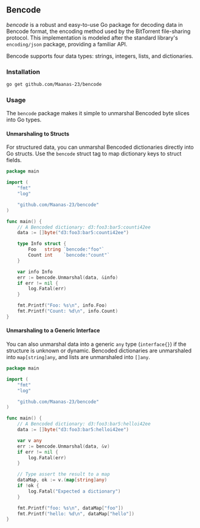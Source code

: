 ## Bencode

*bencode* is a robust and easy-to-use Go package for decoding data in Bencode format, the encoding method used by the BitTorrent file-sharing protocol. This implementation is modeled after the standard library's `encoding/json` package, providing a familiar API.

Bencode supports four data types: strings, integers, lists, and dictionaries.

### Installation

```bash
go get github.com/Maanas-23/bencode
```

### Usage

The `bencode` package makes it simple to unmarshal Bencoded byte slices into Go types.

#### Unmarshaling to Structs

For structured data, you can unmarshal Bencoded dictionaries directly into Go structs. Use the `bencode` struct tag to map dictionary keys to struct fields.

```go
package main

import (
	"fmt"
	"log"

	"github.com/Maanas-23/bencode"
)

func main() {
	// A Bencoded dictionary: d3:foo3:bar5:counti42ee
	data := []byte("d3:foo3:bar5:counti42ee")

	type Info struct {
		Foo   string `bencode:"foo"`
		Count int    `bencode:"count"`
	}

	var info Info
	err := bencode.Unmarshal(data, &info)
	if err != nil {
		log.Fatal(err)
	}

	fmt.Printf("Foo: %s\n", info.Foo)
	fmt.Printf("Count: %d\n", info.Count)
}
```

#### Unmarshaling to a Generic Interface

You can also unmarshal data into a generic `any` type (`interface{}`) if the structure is unknown or dynamic. Bencoded dictionaries are unmarshaled into `map[string]any`, and lists are unmarshaled into `[]any`.

```go
package main

import (
	"fmt"
	"log"

	"github.com/Maanas-23/bencode"
)

func main() {
	// A Bencoded dictionary: d3:foo3:bar5:helloi42ee
	data := []byte("d3:foo3:bar5:helloi42ee")

	var v any
	err := bencode.Unmarshal(data, &v)
	if err != nil {
		log.Fatal(err)
	}

	// Type assert the result to a map
	dataMap, ok := v.(map[string]any)
	if !ok {
		log.Fatal("Expected a dictionary")
	}

	fmt.Printf("foo: %s\n", dataMap["foo"])
	fmt.Printf("hello: %d\n", dataMap["hello"])
}
```